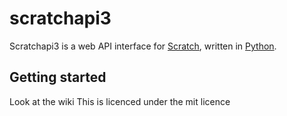 # scratchapi3  
Scratchapi3 is a web API interface for [Scratch](https://scratch.mit.edu), written in [Python](https://www.python.org/).
## Getting started
Look at the wiki
This is licenced under the mit licence
